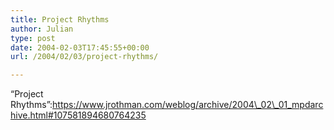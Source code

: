 ```yaml
---
title: Project Rhythms
author: Julian
type: post
date: 2004-02-03T17:45:55+00:00
url: /2004/02/03/project-rhythms/

---
```

&#8220;Project Rhythms&#8221;:https://www.jrothman.com/weblog/archive/2004\_02\_01_mpdarchive.html#107581894680764235